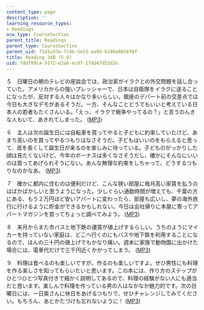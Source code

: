 ```yaml
---
content_type: page
description: ''
learning_resource_types:
- Readings
ocw_type: CourseSection
parent_title: Readings
parent_type: CourseSection
parent_uid: f1d1a37e-7c4b-5e53-ea9d-6246e8016f6f
title: Reading 24B (5-9)
uid: fddf89c4-9172-e2a6-ec97-17dd47d52d2e
---
```


５　日曜日の朝のテレビの座談会では、政治家がイラクとの外交問題を話し合っていた。アメリカからの強いプレッシャーで、日本は自衛隊をイラクに送ることになったが、反対する人々はかなり多いらしい。銀座のデパート前の交差点では今日も大きなデモがあるそうだ。一方、そんなことどうでもいいと考えている日 本人の若者もたくさんいる。「えっ、イラクで戦争やってるの？」と言うのんきな人もいて、あきれてしまった。 ([MP3](/ans7870/21f/21f.505/f05/audio/Lesson24B-5.mp3))

６　主人は次の誕生日には自転車を買ってやると子どもに約束していたけど、あまり高いのを買ってやるつもりはなさそうだ。子どもはいいのをもらえると思って、首を長くして誕生日が来るのを楽しみに待っている。子どものがっかりした顔は見たくないけど、今年のボーナスは多くなさそうだし、確かにそんなにいい のは買ってあげられそうにない。あんな無理な約束をしちゃって、どうするつもりなのかなあ。 ([MP3](/ans7870/21f/21f.505/f05/audio/Lesson24B-6.mp3))

７　確かに都内に住むのは便利だけど、こんな狭い部屋に毎月高い家賃を払うのはばかばかしいと思うようになった。少しぐらい通勤時間が増えても、千葉の方にある、もう２万円ほど安いアパートに変わったら、部屋も広いし、夢の海外旅行に行けるように貯金ができるかもしれない。今日は会社帰りに本屋に寄ってア パートマガジンを買ってちょっと調べてみよう。 ([MP3](/ans7870/21f/21f.505/f05/audio/Lesson24B-7.mp3))

８　来月からまた市バスと地下鉄の運賃が値上げするらしい。うちのようにマイカーを持っていない家庭は、どこへ行くのにもバスや地下鉄を利用することになるので、ほんの三十円の値上げでもかなり痛い。週末に家族で動物園に出かけた場合には、電車代だけで三千円近くかかってしまう。 ([MP3](/ans7870/21f/21f.505/f05/audio/Lesson24B-8.mp3))

９　料理は食べるのも楽しいですが、作るのも楽しいですよ。ぜひ男性にも料理を作る楽しさを知ってもらいたいと思います。この本には、作り方のステップがひとつひとつ写真付きで細かく説明してあるので、料理の経験がない人にも適当だと思います。楽しんで料理を作っている男の人はなかなか魅力的です。次の日 曜日には、一日奥さんに休日をあげるつもりで、ぜひチャレンジしてみてください。もちろん、あとかたづけも忘れないように！ ([MP3](/ans7870/21f/21f.505/f05/audio/Lesson24B-9.mp3))